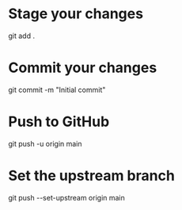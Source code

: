 # Stage your changes
git add .

# Commit your changes
git commit -m "Initial commit"

# Push to GitHub
git push -u origin main

# Set the upstream branch
git push --set-upstream origin main
